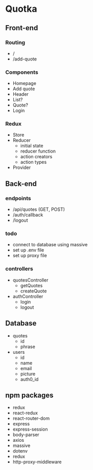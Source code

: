 # Quotka

## Front-end

### Routing

* /
* /add-quote

### Components

* Homepage
* Add quote
* Header
* List?
* Quote?
* Login

### Redux

* Store
* Reducer
  * initial state
  * reducer function
  * action creators
  * action types
* Provider


## Back-end

### endpoints

* /api/quotes (GET, POST)
* /auth/callback
* /logout

### todo

* connect to database using massive
* set up .env file
* set up proxy file

### controllers

* quotesController
  * getQuotes
  * createQuote
* authController
  * login
  * logout

## Database

* quotes
  * id
  * phrase
* users
  * id
  * name
  * email
  * picture
  * auth0_id

## npm packages

* redux
* react-redux
* react-router-dom
* express
* express-session
* body-parser
* axios
* massive 
* dotenv
* redux
* http-proxy-middleware